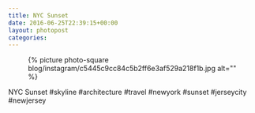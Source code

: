 ```yaml
---
title: NYC Sunset
date: 2016-06-25T22:39:15+00:00
layout: photopost
categories:
---
```


<figure class="photo photo--square">
  {% picture photo-square blog/instagram/c5445c9cc84c5b2ff6e3af529a218f1b.jpg alt="" %}
</figure>

NYC Sunset
#skyline #architecture #travel #newyork #sunset #jerseycity #newjersey
